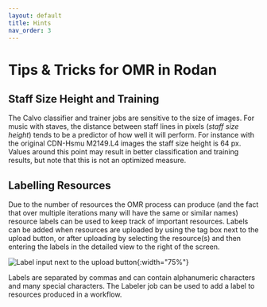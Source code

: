 ```yaml
---
layout: default
title: Hints
nav_order: 3
---
```


# Tips & Tricks for OMR in Rodan

## Staff Size Height and Training

The Calvo classifier and trainer jobs are sensitive to the size of images.
For music with staves, the distance between staff lines in pixels (*staff size height*)
tends to be a predictor of how well it will perform. For instance with the original
CDN-Hsmu M2149.L4 images the staff size height is 64 px.
Values around this point may result in better classification and training results, but
note that this is not an optimized measure.

## Labelling Resources

Due to the number of resources the OMR process can produce (and the fact that over multiple
iterations many will have the same or similar names) resource labels can be used to keep
track of important resources. Labels can be added when resources are uploaded by using the
tag box next to the upload button, or after uploading by selecting the resource(s) and then
entering the labels in the detailed view to the right of the screen.

![Label input next to the upload button]({{site.baseurl}}/assets/label.png){:width="75%"}

Labels are separated by commas and can contain alphanumeric characters and many special characters.
The Labeler job can be used to add a label to resources produced in a workflow.
